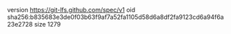 version https://git-lfs.github.com/spec/v1
oid sha256:b835683e3de0f03b63f9af7a52fa1105d58d6a8df2fa9123cd6a94f6a23e2728
size 1279
